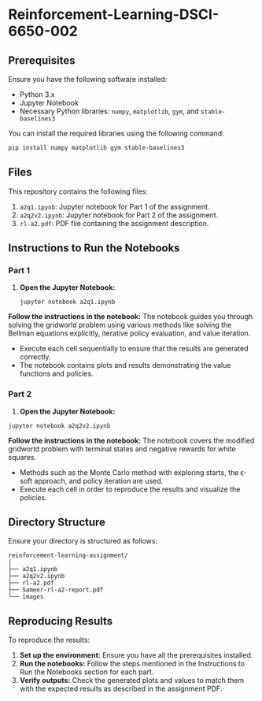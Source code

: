 # Reinforcement-Learning-DSCI-6650-002

## Prerequisites

Ensure you have the following software installed:

- Python 3.x
- Jupyter Notebook
- Necessary Python libraries: `numpy`, `matplotlib`, `gym`, and `stable-baselines3`

You can install the required libraries using the following command:

```bash
pip install numpy matplotlib gym stable-baselines3
```

## Files

This repository contains the following files:

1. `a2q1.ipynb`: Jupyter notebook for Part 1 of the assignment.
2. `a2q2v2.ipynb`: Jupyter notebook for Part 2 of the assignment.
3. `rl-a2.pdf`: PDF file containing the assignment description.

## Instructions to Run the Notebooks

### Part 1

1. **Open the Jupyter Notebook:**

   ```
   jupyter notebook a2q1.ipynb
   ```

**Follow the instructions in the notebook:** The notebook guides you through solving the gridworld problem using various methods like solving the Bellman equations explicitly, iterative policy evaluation, and value iteration.

* Execute each cell sequentially to ensure that the results are generated correctly.
* The notebook contains plots and results demonstrating the value functions and policies.


### Part 2

1. **Open the Jupyter Notebook:**

```
jupyter notebook a2q2v2.ipynb
```


**Follow the instructions in the notebook:** The notebook covers the modified gridworld problem with terminal states and negative rewards for white squares.

* Methods such as the Monte Carlo method with exploring starts, the ϵ-soft approach, and policy iteration are used.
* Execute each cell in order to reproduce the results and visualize the policies.


## Directory Structure

Ensure your directory is structured as follows:

```
reinforcement-learning-assignment/
│
├── a2q1.ipynb
├── a2q2v2.ipynb
├── rl-a2.pdf
├── Sameer-rl-a2-report.pdf
└── images
```


## Reproducing Results

To reproduce the results:

1. **Set up the environment:** Ensure you have all the prerequisites installed.
2. **Run the notebooks:** Follow the steps mentioned in the Instructions to Run the Notebooks section for each part.
3. **Verify outputs:** Check the generated plots and values to match them with the expected results as described in the assignment PDF.
